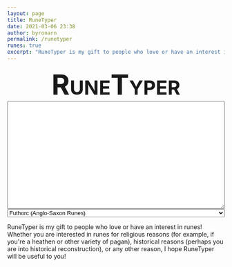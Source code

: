 ```yaml
---
layout: page
title: RuneTyper
date: 2021-03-06 23:38
author: byronarn
permalink: /runetyper
runes: true
excerpt: "RuneTyper is my gift to people who love or have an interest in runes! Whether you are interested in runes for religious reasons (for example, if you're a heathen or other variety of pagan), historical reasons (perhaps you are into historical reconstruction), or any other reason, I hope RuneTyper will be useful to you!"
---
```


<h1 style="font-size: 64px; font-variant: small-caps; text-align: center; margin: 0px;">RuneTyper</h1>
<textarea id="input" type="text" style="width: 100%; height: 250px; font-size: 32px; margin: 0px auto;"></textarea>
<select id="runeSelect" style="width: 100%; margin: 0px auto;">
	<option value="futhorc">Futhorc (Anglo-Saxon Runes)</option>
	<option value="elder">Elder Futhark</option>
	<option value="long-branch">Younger Futhark (Long Branch)</option>
	<option value="short-twig">Younger Futhark (Short Twig)</option>
</select>
<div id="control" style="width: 100%; margin: 0px auto; display: grid; gap: 4px; grid-template-columns: repeat(3, auto);"></div>
<div id="keyboard" style="width: 100%; margin-top: 8px; margin: 0px auto; display: grid; gap: 4px; grid-template-columns: repeat(10, auto);"></div>

<script>
const input = document.getElementById("input");
const keyboard = document.getElementById("keyboard");
const runeSelect = document.getElementById("runeSelect");
const control = document.getElementById("control");

const futhorc = "ᚠ ᚢ ᚦ ᚩ ᚱ ᚳ ᚷ ᚹ ᚻ ᚾ ᛁ ᛄ ᛇ ᛈ ᛉ ᛋ ᛏ ᛒ ᛖ ᛗ ᛚ ᛝ ᛟ ᛞ ᚪ ᚫ ᚣ ᛠ ᛡ ᛣ ᛤ ᚸ ᛢ ᛥ ᚴ ᛫ ᛬ ᛭".split(" ");
const elder = "ᚠ ᚢ ᚦ ᚫ ᚱ ᚲ ᚷ ᚹ ᚺ ᚾ ᛁ ᛃ ᛇ ᛈ ᛉ ᛊ ᛏ ᛒ ᛖ ᛗ ᛚ ᛜ ᛞ ᛟ ᛫ ᛬ ᛭".split(" ");
const long_branch = "ᚠ ᚢ ᚦ ᚬ ᚱ ᚴ ᚼ ᚾ ᛁ ᛅ ᛋ ᛏ ᛒ ᛘ ᛚ ᛦ ᛫ ᛬ ᛭".split(" ");
const short_twig = "ᚠ ᚢ ᚦ ᚭ ᚱ ᚴ ᚽ ᚿ ᛁ ᛆ ᛌ ᛐ ᛓ ᛙ ᛚ ᛧ ᛫ ᛬ ᛭".split(" ");

runeSelect.style.fontSize = "20px";
runeSelect.style.textAlign = "center";
runeSelect.addEventListener('change', updateKeyboard);
if (localStorage.getItem("runeSet")) {
	runeSelect.value = localStorage.getItem("runeSet");
}

const clearBtn = document.createElement('button');
clearBtn.innerText = "Clear Text";
clearBtn.style.width = "auto";
clearBtn.style.fontSize = "20px";
clearBtn.addEventListener('click', () => {
	input.value = "";
});
control.appendChild(clearBtn);

const copyBtn = document.createElement('button');
copyBtn.innerText = "Copy Text";
copyBtn.style.width = "auto";
copyBtn.style.fontSize = "20px";
copyBtn.style.margin= " 0px 0px 0px 8px";
copyBtn.addEventListener('click', copyToClipboard);
control.appendChild(copyBtn);

const backspace = document.createElement('button');
backspace.innerText = "⌫";
backspace.style.width = "auto";
backspace.style.fontSize = "18px";
backspace.style.margin= " 0px 0px 0px 8px";
backspace.addEventListener('click', () => {
	input.value = input.value.slice(0, -1);
});
control.appendChild(backspace);

updateKeyboard();

function copyToClipboard() {
	let text = input.value;
	input.select();
	input.setSelectionRange(0, 99999);
	document.execCommand('copy');
	input.blur();
}

function updateKeyboard() {
	// clear keyboard
	keyboard.innerHTML = "";
	
	// get rune set
	let runeSet = runeSelect.value;
	switch (runeSet) {
		case "futhorc":
			runes = futhorc;
			break;
		case "elder":
			runes = elder;
			break;
		case "long-branch":
			runes = long_branch;
			break;
		case "short-twig":
			runes = short_twig;
			break;
		default:
			keyboard.innerText = "There has been an error. Please let Byron know about this.";
			break;
	}
	localStorage.setItem("runeSet", runeSet);
	
	// add runes to keyboard
	for (let i=0; i<runes.length; i++) {
		const button = document.createElement('button');
		button.innerText = runes[i];
		button.style.fontSize = "24px";
		button.style.height = "3em";
		button.addEventListener('click', () => {
			input.value += button.innerText;
		});
		keyboard.appendChild(button);
	}
	
	// add space key to keyboard
	const button = document.createElement('button');
	button.innerText = "␣";
	button.style.fontSize = "28px";
	button.addEventListener('click', () => {
		input.value += " ";
	});
	keyboard.appendChild(button);
}
</script>

RuneTyper is my gift to people who love or have an interest in runes! Whether you are interested in runes for religious reasons (for example, if you're a heathen or other variety of pagan), historical reasons (perhaps you are into historical reconstruction), or any other reason, I hope RuneTyper will be useful to you!

<!--
## Type Runes on your Android Phone or Windows PC!

**RuneTyper** is my gift to people who love or have an interest in runes! Whether you are interested in runes for religious reasons (for example, if you're a heathen or other variety of pagan), historical reasons (perhaps you are into historical reconstruction), or any other reason, I hope RuneTyper will be useful to you!

## How to use *RuneTyper*

When you first open the RuneTyper, you'll see a textbox and a bunch of buttons below it. When you click on a button with a rune on it, it will be inserted into the textbox. When you are done typing your runes, press/click "Copy to Clipboard" to copy the contents to your device's clipboard. You can now go to any other app/program that supports unicode (most text editors, web browsers, and social media apps should support unicode).

When you first open RuneTyper, you will see the *futhorc* (Anglo-Saxon) runes. You can press "Menu" to select any of the other rune sets. All the other buttons of the app should be self-explanatory.

## Keyboard Support

RuneTyper has keyboard support. If you have the Windows version, you can start typing on your keyboard as soon as you open the program. On the Android version, press the "Show System Keyboard", and your phone's on-screen keyboard will pop up. You can consult the following chart for which letter will give you which rune. Please note that capital and lowercase letters can give you different runes.

<figure class="wp-block-table aligncenter is-style-stripes"><table><tbody><tr><td class="has-text-align-center" data-align="center">Letter</td><td class="has-text-align-center" data-align="center">Futhorc</td><td class="has-text-align-center" data-align="center">Elder<br>Futhark</td><td class="has-text-align-center" data-align="center">Long<br>Branch</td><td class="has-text-align-center" data-align="center">Short<br>Twig</td></tr><tr><td class="has-text-align-center" data-align="center">q</td><td class="has-text-align-center" data-align="center">ᛢ</td><td class="has-text-align-center" data-align="center">--</td><td class="has-text-align-center" data-align="center">--</td><td class="has-text-align-center" data-align="center">--</td></tr><tr><td class="has-text-align-center" data-align="center">w</td><td class="has-text-align-center" data-align="center">ᚹ</td><td class="has-text-align-center" data-align="center">ᚹ</td><td class="has-text-align-center" data-align="center">--</td><td class="has-text-align-center" data-align="center">--</td></tr><tr><td class="has-text-align-center" data-align="center">e</td><td class="has-text-align-center" data-align="center">ᛖ</td><td class="has-text-align-center" data-align="center">ᛖ</td><td class="has-text-align-center" data-align="center">--</td><td class="has-text-align-center" data-align="center">--</td></tr><tr><td class="has-text-align-center" data-align="center">E</td><td class="has-text-align-center" data-align="center">ᛇ</td><td class="has-text-align-center" data-align="center">--</td><td class="has-text-align-center" data-align="center">--</td><td class="has-text-align-center" data-align="center">--</td></tr><tr><td class="has-text-align-center" data-align="center">r</td><td class="has-text-align-center" data-align="center">ᚱ</td><td class="has-text-align-center" data-align="center">ᚱ</td><td class="has-text-align-center" data-align="center">ᚱ</td><td class="has-text-align-center" data-align="center">ᚱ</td></tr><tr><td class="has-text-align-center" data-align="center">R</td><td class="has-text-align-center" data-align="center">--</td><td class="has-text-align-center" data-align="center">--</td><td class="has-text-align-center" data-align="center">ᛦ</td><td class="has-text-align-center" data-align="center">ᛧ</td></tr><tr><td class="has-text-align-center" data-align="center">t</td><td class="has-text-align-center" data-align="center">ᛏ</td><td class="has-text-align-center" data-align="center">ᛏ</td><td class="has-text-align-center" data-align="center">ᛏ</td><td class="has-text-align-center" data-align="center">ᛐ</td></tr><tr><td class="has-text-align-center" data-align="center">T</td><td class="has-text-align-center" data-align="center">ᚦ</td><td class="has-text-align-center" data-align="center">ᚦ</td><td class="has-text-align-center" data-align="center">ᚦ</td><td class="has-text-align-center" data-align="center">ᚦ</td></tr><tr><td class="has-text-align-center" data-align="center">y</td><td class="has-text-align-center" data-align="center">ᚣ</td><td class="has-text-align-center" data-align="center">--</td><td class="has-text-align-center" data-align="center">--</td><td class="has-text-align-center" data-align="center">--</td></tr><tr><td class="has-text-align-center" data-align="center">u</td><td class="has-text-align-center" data-align="center">ᚢ</td><td class="has-text-align-center" data-align="center">ᚢ</td><td class="has-text-align-center" data-align="center">ᚢ</td><td class="has-text-align-center" data-align="center">ᚢ</td></tr><tr><td class="has-text-align-center" data-align="center">U</td><td class="has-text-align-center" data-align="center">ᛠ</td><td class="has-text-align-center" data-align="center">--</td><td class="has-text-align-center" data-align="center">--</td><td class="has-text-align-center" data-align="center">--</td></tr><tr><td class="has-text-align-center" data-align="center">i</td><td class="has-text-align-center" data-align="center">ᛁ</td><td class="has-text-align-center" data-align="center">ᛁ</td><td class="has-text-align-center" data-align="center">ᛁ</td><td class="has-text-align-center" data-align="center">ᛁ</td></tr><tr><td class="has-text-align-center" data-align="center">I</td><td class="has-text-align-center" data-align="center">ᛡ</td><td class="has-text-align-center" data-align="center">ᛇ</td><td class="has-text-align-center" data-align="center">--</td><td class="has-text-align-center" data-align="center">--</td></tr><tr><td class="has-text-align-center" data-align="center">o</td><td class="has-text-align-center" data-align="center">ᚩ</td><td class="has-text-align-center" data-align="center">ᛟ</td><td class="has-text-align-center" data-align="center">ᚬ</td><td class="has-text-align-center" data-align="center">ᚭ</td></tr><tr><td class="has-text-align-center" data-align="center">O</td><td class="has-text-align-center" data-align="center">ᛟ</td><td class="has-text-align-center" data-align="center">--</td><td class="has-text-align-center" data-align="center">--</td><td class="has-text-align-center" data-align="center">--</td></tr><tr><td class="has-text-align-center" data-align="center">p</td><td class="has-text-align-center" data-align="center">ᛈ</td><td class="has-text-align-center" data-align="center">ᛈ</td><td class="has-text-align-center" data-align="center">--</td><td class="has-text-align-center" data-align="center">--</td></tr><tr><td class="has-text-align-center" data-align="center">a</td><td class="has-text-align-center" data-align="center">ᚪ</td><td class="has-text-align-center" data-align="center">ᚫ</td><td class="has-text-align-center" data-align="center">ᛅ</td><td class="has-text-align-center" data-align="center">ᛆ</td></tr><tr><td class="has-text-align-center" data-align="center">A</td><td class="has-text-align-center" data-align="center">ᚫ</td><td class="has-text-align-center" data-align="center">--</td><td class="has-text-align-center" data-align="center">--</td><td class="has-text-align-center" data-align="center">--</td></tr><tr><td class="has-text-align-center" data-align="center">s</td><td class="has-text-align-center" data-align="center">ᛋ</td><td class="has-text-align-center" data-align="center">ᛊ</td><td class="has-text-align-center" data-align="center">ᛋ</td><td class="has-text-align-center" data-align="center">ᛌ</td></tr><tr><td class="has-text-align-center" data-align="center">S</td><td class="has-text-align-center" data-align="center">ᛥ</td><td class="has-text-align-center" data-align="center">--</td><td class="has-text-align-center" data-align="center">--</td><td class="has-text-align-center" data-align="center">--</td></tr><tr><td class="has-text-align-center" data-align="center">d</td><td class="has-text-align-center" data-align="center">ᛞ</td><td class="has-text-align-center" data-align="center">ᛞ</td><td class="has-text-align-center" data-align="center">--</td><td class="has-text-align-center" data-align="center">--</td></tr><tr><td class="has-text-align-center" data-align="center">f</td><td class="has-text-align-center" data-align="center">ᚠ</td><td class="has-text-align-center" data-align="center">ᚠ</td><td class="has-text-align-center" data-align="center">ᚠ</td><td class="has-text-align-center" data-align="center">ᚠ</td></tr><tr><td class="has-text-align-center" data-align="center">g</td><td class="has-text-align-center" data-align="center">ᚷ</td><td class="has-text-align-center" data-align="center">ᚷ</td><td class="has-text-align-center" data-align="center">--</td><td class="has-text-align-center" data-align="center">--</td></tr><tr><td class="has-text-align-center" data-align="center">G</td><td class="has-text-align-center" data-align="center">ᚸ</td><td class="has-text-align-center" data-align="center">--</td><td class="has-text-align-center" data-align="center">--</td><td class="has-text-align-center" data-align="center">--</td></tr><tr><td class="has-text-align-center" data-align="center">h</td><td class="has-text-align-center" data-align="center">ᚻ</td><td class="has-text-align-center" data-align="center">ᚺ</td><td class="has-text-align-center" data-align="center">ᚼ</td><td class="has-text-align-center" data-align="center">ᚽ</td></tr><tr><td class="has-text-align-center" data-align="center">j</td><td class="has-text-align-center" data-align="center">ᛄ</td><td class="has-text-align-center" data-align="center">ᛃ</td><td class="has-text-align-center" data-align="center">--</td><td class="has-text-align-center" data-align="center">--</td></tr><tr><td class="has-text-align-center" data-align="center">k</td><td class="has-text-align-center" data-align="center">ᛣ</td><td class="has-text-align-center" data-align="center">ᚲ</td><td class="has-text-align-center" data-align="center">ᚴ</td><td class="has-text-align-center" data-align="center">ᚴ</td></tr><tr><td class="has-text-align-center" data-align="center">K</td><td class="has-text-align-center" data-align="center">ᛤ</td><td class="has-text-align-center" data-align="center">--</td><td class="has-text-align-center" data-align="center">--</td><td class="has-text-align-center" data-align="center">--</td></tr><tr><td class="has-text-align-center" data-align="center">l</td><td class="has-text-align-center" data-align="center">ᛚ</td><td class="has-text-align-center" data-align="center">ᛚ</td><td class="has-text-align-center" data-align="center">ᛚ</td><td class="has-text-align-center" data-align="center">ᛚ</td></tr><tr><td class="has-text-align-center" data-align="center">z</td><td class="has-text-align-center" data-align="center">ᚴ</td><td class="has-text-align-center" data-align="center">ᛉ</td><td class="has-text-align-center" data-align="center">--</td><td class="has-text-align-center" data-align="center">--</td></tr><tr><td class="has-text-align-center" data-align="center">x</td><td class="has-text-align-center" data-align="center">ᛉ</td><td class="has-text-align-center" data-align="center">--</td><td class="has-text-align-center" data-align="center">--</td><td class="has-text-align-center" data-align="center">--</td></tr><tr><td class="has-text-align-center" data-align="center">c</td><td class="has-text-align-center" data-align="center">ᚳ</td><td class="has-text-align-center" data-align="center">--</td><td class="has-text-align-center" data-align="center">--</td><td class="has-text-align-center" data-align="center">--</td></tr><tr><td class="has-text-align-center" data-align="center">v</td><td class="has-text-align-center" data-align="center">--</td><td class="has-text-align-center" data-align="center">--</td><td class="has-text-align-center" data-align="center">--</td><td class="has-text-align-center" data-align="center">--</td></tr><tr><td class="has-text-align-center" data-align="center">b</td><td class="has-text-align-center" data-align="center">ᛒ</td><td class="has-text-align-center" data-align="center">ᛒ</td><td class="has-text-align-center" data-align="center">ᛒ</td><td class="has-text-align-center" data-align="center">ᛓ</td></tr><tr><td class="has-text-align-center" data-align="center">n</td><td class="has-text-align-center" data-align="center">ᚾ</td><td class="has-text-align-center" data-align="center">ᚾ</td><td class="has-text-align-center" data-align="center">ᚾ</td><td class="has-text-align-center" data-align="center">ᚿ</td></tr><tr><td class="has-text-align-center" data-align="center">N</td><td class="has-text-align-center" data-align="center">ᛝ</td><td class="has-text-align-center" data-align="center">--</td><td class="has-text-align-center" data-align="center">--</td><td class="has-text-align-center" data-align="center">--</td></tr><tr><td class="has-text-align-center" data-align="center">m</td><td class="has-text-align-center" data-align="center">ᛗ</td><td class="has-text-align-center" data-align="center">ᛗ</td><td class="has-text-align-center" data-align="center">ᛘ</td><td class="has-text-align-center" data-align="center">ᛙ</td></tr><tr><td class="has-text-align-center" data-align="center">,</td><td class="has-text-align-center" data-align="center">᛭</td><td class="has-text-align-center" data-align="center">᛭</td><td class="has-text-align-center" data-align="center">᛭</td><td class="has-text-align-center" data-align="center">᛭</td></tr><tr><td class="has-text-align-center" data-align="center">.</td><td class="has-text-align-center" data-align="center">᛬</td><td class="has-text-align-center" data-align="center">᛬</td><td class="has-text-align-center" data-align="center">᛬</td><td class="has-text-align-center" data-align="center">᛬</td></tr><tr><td class="has-text-align-center" data-align="center">SPACE</td><td class="has-text-align-center" data-align="center">᛫</td><td class="has-text-align-center" data-align="center">᛫</td><td class="has-text-align-center" data-align="center">᛫</td><td class="has-text-align-center" data-align="center">᛫</td></tr></tbody></table></figure>>

Keyboard support is not available in Old English mode at this time.

## Where to get RuneTyper

<a rel="noreferrer noopener" href="https://play.google.com/store/apps/details?id=org.be1.runetyper" target="_blank">You can get RuneTyper on the Google Play Store!</a>
-->
